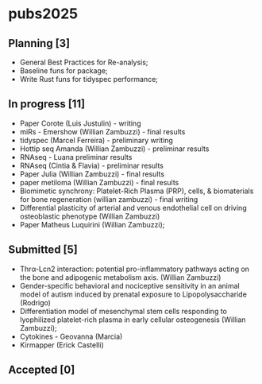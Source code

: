 # pubs2025

## Planning [3]
- General Best Practices for Re-analysis;
- Baseline funs for package;
- Write Rust funs for tidyspec performance;


## In progress [11]
- Paper Corote (Luis Justulin) - writing
- miRs - Emershow (Willian Zambuzzi) - final results
- tidyspec (Marcel Ferreira) - preliminary writing
- Hottip seq Amanda (Willian Zambuzzi) - preliminar results
- RNAseq - Luana preliminar results
- RNAseq (Cintia & Flavia) - preliminar results
- Paper Julia (Willian Zambuzzi) - final results
- paper metiloma (Willian Zambuzzi) - final results
- Biomimetic synchrony: Platelet-Rich Plasma (PRP), cells, & biomaterials for bone regeneration (willian zambuzzi) - final writing
- Differential plasticity of arterial and venous endothelial cell on driving osteoblastic phenotype (Willian Zambuzzi)
- Paper Matheus Luquirini (Willian Zambuzzi);

## Submitted [5]
- Thrα-Lcn2 interaction: potential pro-inflammatory pathways acting on the bone and adipogenic metabolism axis. (Willian Zambuzzi)
- Gender-specific behavioral and nociceptive sensitivity in an animal model of autism induced by prenatal exposure to Lipopolysaccharide (Rodrigo)
- Differentiation model of mesenchymal stem cells responding to lyophilized platelet-rich plasma in early cellular osteogenesis (Willian Zambuzzi);
- Cytokines - Geovanna (Marcia)
- Kirmapper (Erick Castelli)

## Accepted [0]
